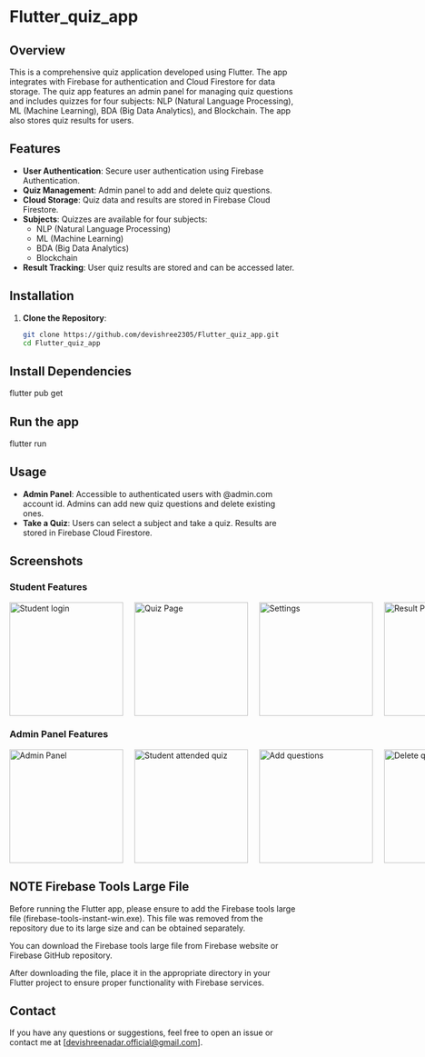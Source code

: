# Flutter_quiz_app

## Overview
This is a comprehensive quiz application developed using Flutter. The app integrates with Firebase for authentication and Cloud Firestore for data storage. The quiz app features an admin panel for managing quiz questions and includes quizzes for four subjects: NLP (Natural Language Processing), ML (Machine Learning), BDA (Big Data Analytics), and Blockchain. The app also stores quiz results for users.

## Features
- **User Authentication**: Secure user authentication using Firebase Authentication.
- **Quiz Management**: Admin panel to add and delete quiz questions.
- **Cloud Storage**: Quiz data and results are stored in Firebase Cloud Firestore.
- **Subjects**: Quizzes are available for four subjects:
  - NLP (Natural Language Processing)
  - ML (Machine Learning)
  - BDA (Big Data Analytics)
  - Blockchain
- **Result Tracking**: User quiz results are stored and can be accessed later.

## Installation

1. **Clone the Repository**:
   ```bash
   git clone https://github.com/devishree2305/Flutter_quiz_app.git
   cd Flutter_quiz_app

## Install Dependencies

flutter pub get

## Run the app

flutter run

## Usage

- **Admin Panel**: Accessible to authenticated users with @admin.com account id. Admins can add new quiz questions and delete existing ones.
- **Take a Quiz**: Users can select a subject and take a quiz. Results are stored in Firebase Cloud Firestore.

## Screenshots

### Student Features
<div style="display: flex; justify-content: space-between;">
  <img src="https://github.com/devishree2305/Flutter_quiz_app/blob/main/Screenshots/Student_page.jpg" alt="Student login" width="200" style="margin-right: 20px;" />
  <img src="https://github.com/devishree2305/Flutter_quiz_app/blob/main/Screenshots/Quiz_page.jpg" alt="Quiz Page" width="200" style="margin-right: 20px;" />
  <img src="https://github.com/devishree2305/Flutter_quiz_app/blob/main/Screenshots/Settings.jpg" alt="Settings" width="200" style="margin-right: 20px;" />
  <img src="https://github.com/devishree2305/Flutter_quiz_app/blob/main/Screenshots/Result_page.jpg" alt="Result Page" width="200" />
</div>

### Admin Panel Features
<div style="display: flex; justify-content: space-between;">
  <img src="https://github.com/devishree2305/Flutter_quiz_app/blob/main/Screenshots/Admin_panel.jpg" alt="Admin Panel" width="200" style="margin-right: 20px;" />
  <img src="https://github.com/devishree2305/Flutter_quiz_app/blob/main/Screenshots/Student_aattended_quizzes.jpg" alt="Student attended quiz" width="200" style="margin-right: 20px;" />
  <img src="https://github.com/devishree2305/Flutter_quiz_app/blob/main/Screenshots/add_question.jpg" alt="Add questions" width="200" style="margin-right: 20px;" />
  <img src="https://github.com/devishree2305/Flutter_quiz_app/blob/main/Screenshots/Delete_question.jpg" alt="Delete questions" width="200" />
</div>

## NOTE Firebase Tools Large File

Before running the Flutter app, please ensure to add the Firebase tools large file (firebase-tools-instant-win.exe). This file was removed from the repository due to its large size and can be obtained separately.

You can download the Firebase tools large file from Firebase website or Firebase GitHub repository.

After downloading the file, place it in the appropriate directory in your Flutter project to ensure proper functionality with Firebase services.

## Contact

If you have any questions or suggestions, feel free to open an issue or contact me at [devishreenadar.official@gmail.com].
